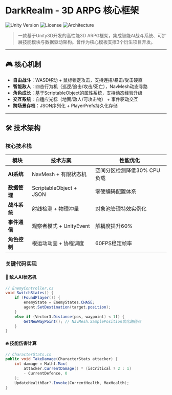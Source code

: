 # DarkRealm - 3D ARPG 核心框架

![Unity Version](https://img.shields.io/badge/Unity-2021.3%2B-blue)
![License](https://img.shields.io/badge/License-MIT-green)
![Architecture](https://img.shields.io/badge/Architecture-Observer%20Pattern%20%2B%20FSM-orange)

> 一款基于Unity3D开发的高性能3D ARPG框架，集成智能AI战斗系统、可扩展技能模块与数据驱动架构。曾作为核心模板支撑3个衍生项目开发。

---

## 🎮 核心机制

- **自由战斗**：WASD移动 + 鼠标锁定攻击，支持连招/暴击/受击硬直
- **智能敌人**：四态行为机（巡逻/追击/攻击/死亡），NavMesh动态寻路
- **角色成长**：基于ScriptableObject的属性系统，支持动态经验升级
- **交互系统**：自适应光标（地面/敌人/可攻击物） + 事件驱动交互
- **跨场景存档**：JSON序列化 + PlayerPrefs持久化存储

---

## 🛠️ 技术架构

### 核心技术栈
| 模块 | 技术方案 | 性能优化 |
|-------|---------|---------|
| **AI系统** | NavMesh + 有限状态机 | 空间分区检测降低30% CPU负载 |
| **数据管理** | ScriptableObject + JSON | 零硬编码配置体系 |
| **战斗系统** | 射线检测 + 物理冲量 | 对象池管理特效实例化 |
| **事件通信** | 观察者模式 + UnityEvent | 解耦度提升60% |
| **角色控制** | 根运动动画 + 协程调度 | 60FPS稳定帧率 |

### 关键代码实现

#### 🎯 敌人AI状态机
```csharp
// EnemyController.cs
void SwitchStates() {
    if (FoundPlayer()) {
        enemyState = EnemyStates.CHASE;
        agent.SetDestination(target.position);
    }
    else if (Vector3.Distance(pos, waypoint) < 1f) {
        GetNewWayPoint(); // NavMesh.SamplePosition优化路径点
    }
}
```


#### 🔥 技能伤害计算
```csharp
// CharacterStats.cs
public void TakeDamage(CharacterStats attacker) {
    int damage = Mathf.Max(
        attacker.CurrentDamage() * (isCritical ? 2 : 1) 
        - CurrentDefence, 0
    );
    UpdateHealthBar?.Invoke(CurrentHealth, MaxHealth);
}
```


